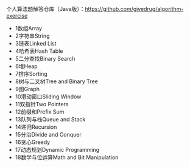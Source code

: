 
个人算法题解答仓库（Java版）：https://github.com/givedrug/algorithm-exercise

- 1数组Array
- 2字符串String
- 3链表Linked List
- 4哈希表Hash Table
- 5二分查找Binary Search
- 6堆Heap
- 7排序Sorting
- 8树与二叉树Tree and Binary Tree
- 9图Graph
- 10滑动窗口Sliding Window
- 11双指针Two Pointers
- 12前缀和Prefix Sum
- 13队列与栈Queue and Stack
- 14递归Recursion
- 15分治Divide and Conquer
- 16贪心Greedy
- 17动态规划Dynamic Programming
- 18数学与位运算Math and Bit Manipulation
